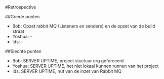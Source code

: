 #Retrospective

##Goede punten
- Bob: Opzet rabbit MQ (Listeners en senders) en de opzet van de build straat
- Yoshua: -
- Ids: -

##Slechte punten
- Bob: SERVER UPTIME, project stuctuur erg geforceerd
- Yoshua: SERVER UPTIME, het niet lokaal kunnen runnen van het project
- Ids:  SERVER UPTIME, nut van de inzet van Rabbit MQ
